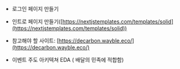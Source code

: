 - 로그인 페이지 만들기
- 인트로 페이지 만들기([https://nextjstemplates.com/templates/solid](https://nextjstemplates.com/templates/solid))
-  참고해야 할 사이트: [https://decarbon.wayble.eco/](https://decarbon.wayble.eco/)



- 이벤트 주도 아키텍쳐 EDA ( 배달의 민족에 적합함)









